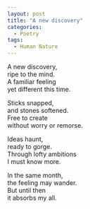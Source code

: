 ```yaml
---
layout: post
title: "A new discovery"
categories:
  - Poetry
tags:
  - Human Nature
---
```

A new discovery,  
ripe to the mind.  
A familiar feeling  
yet different this time.

Sticks snapped,  
and stones softened.  
Free to create  
without worry or remorse.

Ideas haunt,  
ready to gorge.  
Through lofty ambitions  
I must know more.

In the same month,  
the feeling may wander.  
But until then  
it absorbs my all.
